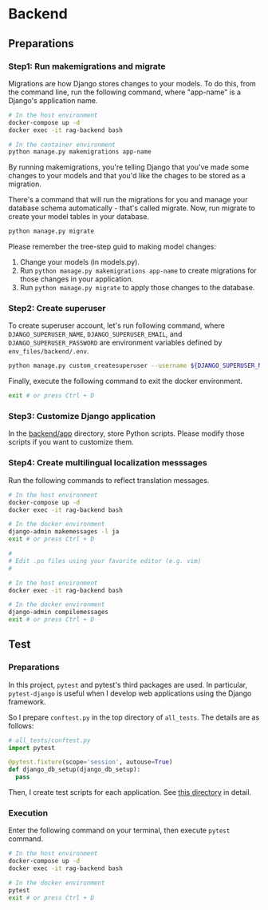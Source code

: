 # Backend
## Preparations
### Step1: Run makemigrations and migrate
Migrations are how Django stores changes to your models.
To do this, from the command line, run the following command, where "app-name" is a Django's application name.

```bash
# In the host environment
docker-compose up -d
docker exec -it rag-backend bash

# In the container environment
python manage.py makemigrations app-name
```

By running makemigrations, you're telling Django that you've made some changes to your models and that you'd like the chages to be stored as a migration.

There's a command that will run the migrations for you and manage your database schema automatically - that's called migrate. Now, run migrate to create your model tables in your database.

```bash
python manage.py migrate
```

Please remember the tree-step guid to making model changes:

1. Change your models (in models.py).
1. Run `python manage.py makemigrations app-name` to create migrations for those changes in your application.
1. Run `python manage.py migrate` to apply those changes to the database.

### Step2: Create superuser
To create superuser account, let's run following command, where `DJANGO_SUPERUSER_NAME`, `DJANGO_SUPERUSER_EMAIL`, and `DJANGO_SUPERUSER_PASSWORD` are environment variables defined by `env_files/backend/.env`.

```bash
python manage.py custom_createsuperuser --username ${DJANGO_SUPERUSER_NAME} --email ${DJANGO_SUPERUSER_EMAIL} --password ${DJANGO_SUPERUSER_PASSWORD}
```

Finally, execute the following command to exit the docker environment.

```bash
exit # or press Ctrl + D
```

### Step3: Customize Django application
In the [backend/app](./app) directory, store Python scripts. Please modify those scripts if you want to customize them.

### Step4: Create multilingual localization messsages
Run the following commands to reflect translation messages.

```bash
# In the host environment
docker-compose up -d
docker exec -it rag-backend bash

# In the docker environment
django-admin makemessages -l ja
exit # or press Ctrl + D

#
# Edit .po files using your favorite editor (e.g. vim)
#

# In the host environment
docker exec -it rag-backend bash

# In the docker environment
django-admin compilemessages
exit # or press Ctrl + D
```

## Test
### Preparations
In this project, `pytest` and pytest's third packages are used. In particular, `pytest-django` is useful when I develop web applications using the Django framework.

So I prepare `conftest.py` in the top directory of `all_tests`. The details are as follows:

```python
# all_tests/conftest.py
import pytest

@pytest.fixture(scope='session', autouse=True)
def django_db_setup(django_db_setup):
  pass
```

Then, I create test scripts for each application. See [this directory](./app/all_tests) in detail.

### Execution
Enter the following command on your terminal, then execute `pytest` command.

```bash
# In the host environment
docker-compose up -d
docker exec -it rag-backend bash

# In the docker environment
pytest
exit # or press Ctrl + D
```